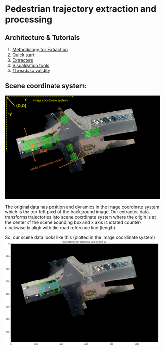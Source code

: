 # Pedestrian trajectory extraction and processing

## Architecture & Tutorials
1. [Methodology for Extraction](extractors-methodology.md) 
2. [Quick start](how-to-use.md)
3. [Extractors](extractors.md)
4. [Visualization tools](visualization.md)
5. [Threads to validity](threats-to-validity.md)


## Scene coordinate system:
<img src="./images/scene-coordinate-system.PNG" width="600">

The original data has position and dynamics in the image coordinate system which is the top-left pixel of the background image. Our extracted data transforms trajectories into scene coordinate system where the origin is at the center of the scene bounding box and x axis is rotated counter-clockwise to aligh with the road reference line (length).

So, our scene data looks like this (plotted in the image coordinate system)
<img src="./images/scene-data.PNG" width="600">